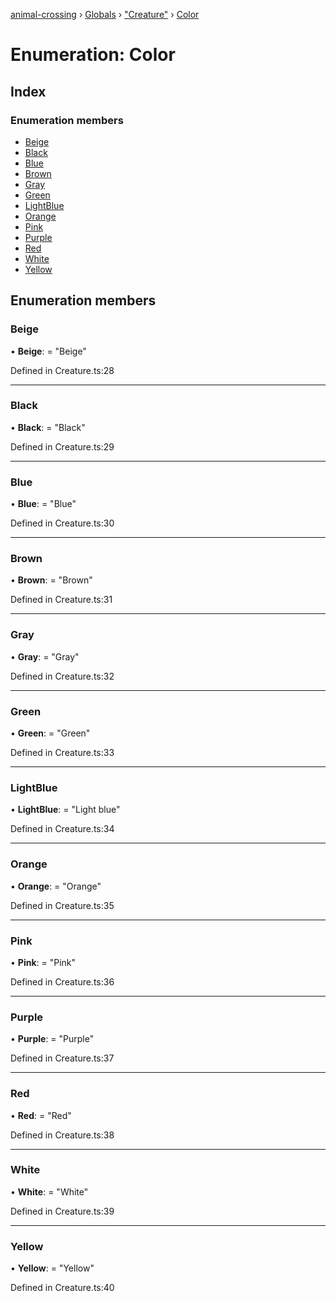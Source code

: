 [animal-crossing](../README.md) › [Globals](../globals.md) › ["Creature"](../modules/_creature_.md) › [Color](_creature_.color.md)

# Enumeration: Color

## Index

### Enumeration members

* [Beige](_creature_.color.md#beige)
* [Black](_creature_.color.md#black)
* [Blue](_creature_.color.md#blue)
* [Brown](_creature_.color.md#brown)
* [Gray](_creature_.color.md#gray)
* [Green](_creature_.color.md#green)
* [LightBlue](_creature_.color.md#lightblue)
* [Orange](_creature_.color.md#orange)
* [Pink](_creature_.color.md#pink)
* [Purple](_creature_.color.md#purple)
* [Red](_creature_.color.md#red)
* [White](_creature_.color.md#white)
* [Yellow](_creature_.color.md#yellow)

## Enumeration members

###  Beige

• **Beige**: = "Beige"

Defined in Creature.ts:28

___

###  Black

• **Black**: = "Black"

Defined in Creature.ts:29

___

###  Blue

• **Blue**: = "Blue"

Defined in Creature.ts:30

___

###  Brown

• **Brown**: = "Brown"

Defined in Creature.ts:31

___

###  Gray

• **Gray**: = "Gray"

Defined in Creature.ts:32

___

###  Green

• **Green**: = "Green"

Defined in Creature.ts:33

___

###  LightBlue

• **LightBlue**: = "Light blue"

Defined in Creature.ts:34

___

###  Orange

• **Orange**: = "Orange"

Defined in Creature.ts:35

___

###  Pink

• **Pink**: = "Pink"

Defined in Creature.ts:36

___

###  Purple

• **Purple**: = "Purple"

Defined in Creature.ts:37

___

###  Red

• **Red**: = "Red"

Defined in Creature.ts:38

___

###  White

• **White**: = "White"

Defined in Creature.ts:39

___

###  Yellow

• **Yellow**: = "Yellow"

Defined in Creature.ts:40
